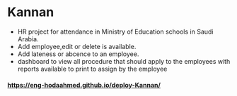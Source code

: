 # Kannan
* HR project for attendance in Ministry of Education schools in Saudi Arabia.
* Add employee,edit or delete is available.
* Add lateness or abcence to an employee.
* dashboard to view all procedure that should apply to the employees with reports available to print to assign by the employee
#### https://eng-hodaahmed.github.io/deploy-Kannan/

